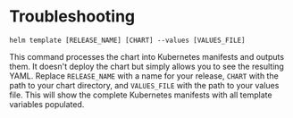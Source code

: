 # Troubleshooting
```shell
helm template [RELEASE_NAME] [CHART] --values [VALUES_FILE]
```
This command processes the chart into Kubernetes manifests and outputs them. It doesn't deploy the chart but simply allows you to see the resulting YAML. Replace `RELEASE_NAME` with a name for your release, `CHART` with the path to your chart directory, and `VALUES_FILE` with the path to your values file. This will show the complete Kubernetes manifests with all template variables populated.